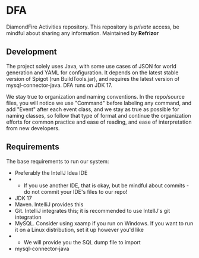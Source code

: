 # DFA

DiamondFire Activities repository. This repository is *private* access, be mindful about sharing any information. Maintained by **Refrizor**


## Development
The project solely uses Java, with some use cases of JSON for world generation and YAML for configuration. It depends on the latest stable version of Spigot (run BuildTools.jar), and requires the latest version of mysql-connector-java. DFA runs on JDK 17.

We stay true to organization and naming conventions. In the repo/source files, you will notice we use "Command" before labeling any command, and add "Event" after each event class, and we stay as true as possible for naming classes, so follow that type of format and continue the organization efforts for common practice and ease of reading, and ease of interpretation from new developers.

## Requirements
The base requirements to run our system:
- Preferably the IntellJ Idea IDE
- - If you use another IDE, that is okay, but be mindful about commits - do not commit your IDE's files to our repo!
- JDK 17
- Maven. IntelliJ provides this
- Git. IntelliJ integrates this; it is recommended to use IntellJ's git integration
- MySQL. Consider using xaamp if you run on Windows. If you want to run it on a Linux distribution, set it up however you'd like
- - We will provide you the SQL dump file to import
- mysql-connector-java
